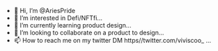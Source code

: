 - 👋 Hi, I’m @AriesPride
- 👀 I’m interested in Defi/NFTfi...
- 🌱 I’m currently learning product design...
- 💞️ I’m looking to collaborate on a product to design...
- 📫 How to reach me on my twitter DM https//twitter.com/viviscoo_ ...

<!---
AriesPride/AriesPride is a ✨ special ✨ repository because its `README.md` (this file) appears on your GitHub profile.
You can click the Preview link to take a look at your changes.
--->

